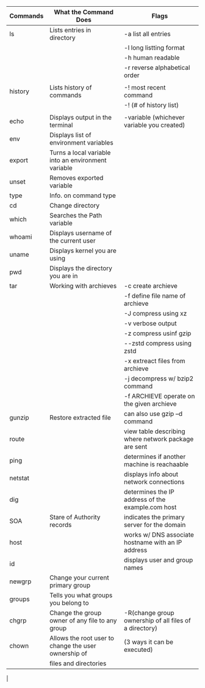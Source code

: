 |       Commands        |                  What the Command Does                |                           Flags                      |
|---------------------- |-------------------------------------------------------|------------------------------------------------------|
|          ls           |              Lists entries in directory               |                     -a list all entries              |
|                       |                                                       |                     -l long listting format          |
|                       |                                                       |                     -h human readable                |
|                       |                                                       |                     -r reverse alphabetical order    |
|                       |                                                       |                                                      |
|        history        |              Lists history of commands                |                     -! most recent command           |
|                       |                                                       |                     -! (# of history list)           |
|                       |                                                       |                                                      |
|       echo            |              Displays output in the terminal          |           -variable (whichever variable you created) |
|       env             |            Displays list of environment variables     |                                                      | 
|       export          |  Turns a local variable into an environment variable  |                                                      |
|       unset           |             Removes exported variable                 |                                                      |
|       type            |             Info. on command type                     |                                                      |
|       cd              |             Change directory                          |                                                      |
|       which           |             Searches the Path variable                |                                                      |
|       whoami          |             Displays username of the current user     |                                                      |
|       uname           |             Displays kernel you are using             |                                                      |
|       pwd             |             Displays the directory you are in         |                                                      |
|       tar             |             Working with archieves                    |                -c create archieve                    | 
|                       |                                                       |                -f define file name of archieve       |
|                       |                                                       |                -J compress using xz                  |
|                       |                                                       |                -v verbose output                     |
|                       |                                                       |                -z compress usinf gzip                |
|                       |                                                       |                --zstd compress using zstd            |
|                       |                                                       |                -x extreact files from archieve       |
|                       |                                                       |                -j decompress w/ bzip2 command        |
|                       |                                                       |           -f ARCHIEVE operate on the given archieve  |
|       gunzip          |               Restore extracted file                  |                can also use gzip –d command          |
|       route           |                                                       | view table describing where network package are sent | 
|       ping            |                                                       |        determines if another machine is reachaable   | 
|       netstat         |                                                       |         displays info about network connections      |
|       dig             |                                                       |   determines the IP address of the example.com host  |
|       SOA             |               Stare of Authority records              |       indicates the primary server for the domain    |
|       host            |                                                       |  works w/ DNS associate hostname with an IP address  |
|       id              |                                                       |               displays user and group names          |
|      newgrp           |      Change your current primary group                |                                                      |
|      groups           |      Tells you what groups you belong to              |                                                      |
|      chgrp            |    Change the group owner of any file to any group    |-R(change group ownership of all files of a directory)|
|      chown            | Allows the root user to change the user ownership of  | (3 ways it can be executed)                          |
|                       | files and directories                                 |                                                      | 
|
